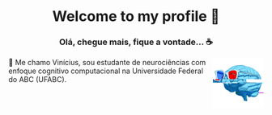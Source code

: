 <h1 align="center">Welcome to my profile 👋</h1>

<h3 align="center"> Olá, chegue mais, fique a vontade... ☕️ </h3>

<img align="right" src="/brain.gif?raw=true" width="100px"> 

👤️ Me chamo Vinícius, sou estudante de neurociências com enfoque cognitivo computacional na Universidade Federal do ABC (UFABC).






